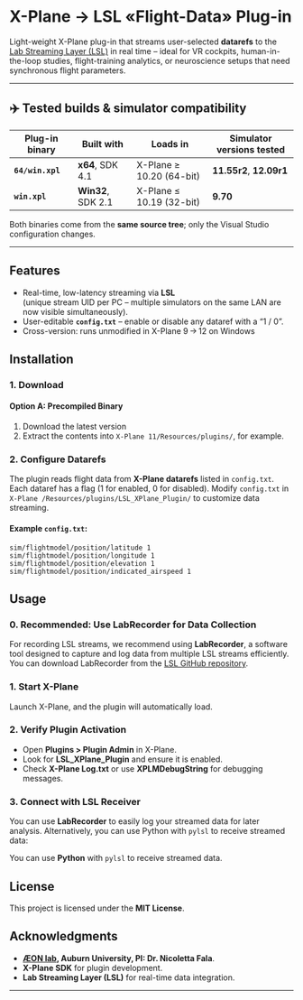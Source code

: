 # X-Plane → LSL «Flight-Data» Plug-in

Light-weight X-Plane plug-in that streams user-selected **datarefs** to the  
[Lab Streaming Layer (LSL)](https://labstreaminglayer.org) in real time – ideal for VR cockpits, human-in-the-loop studies, flight-training analytics, or neuroscience setups that need synchronous flight parameters.

---

## ✈️ Tested builds & simulator compatibility

| Plug-in binary | Built with | Loads in | Simulator versions tested |
|----------------|-----------|----------|---------------------------|
| **`64/win.xpl`** | **x64**, SDK 4.1 | X-Plane ≥ 10.20 (64-bit) | **11.55r2**, **12.09r1** |
| **`win.xpl`**   | **Win32**, SDK 2.1 | X-Plane ≤ 10.19 (32-bit) | **9.70** |

Both binaries come from the **same source tree**; only the Visual Studio configuration changes.

---

## Features

* Real-time, low-latency streaming via **LSL**  
  (unique stream UID per PC – multiple simulators on the same LAN are now visible simultaneously).
* User-editable **`config.txt`** – enable or disable any dataref with a “1 / 0”.
* Cross-version: runs unmodified in X-Plane 9 → 12 on Windows
## Installation

### 1. Download

#### Option A: Precompiled Binary 

1. Download the latest version
2. Extract the contents into `X-Plane 11/Resources/plugins/`, for example.

### 2. Configure Datarefs

The plugin reads flight data from **X-Plane datarefs** listed in `config.txt`. Each dataref has a flag (1 for enabled, 0 for disabled). Modify `config.txt` in `X-Plane /Resources/plugins/LSL_XPlane_Plugin/` to customize data streaming.

#### Example `config.txt`:

```
sim/flightmodel/position/latitude 1
sim/flightmodel/position/longitude 1
sim/flightmodel/position/elevation 1
sim/flightmodel/position/indicated_airspeed 1
```

## Usage

### 0. Recommended: Use LabRecorder for Data Collection
For recording LSL streams, we recommend using **LabRecorder**, a software tool designed to capture and log data from multiple LSL streams efficiently. You can download LabRecorder from the [LSL GitHub repository](https://github.com/labstreaminglayer/App-LabRecorder).

### 1. Start X-Plane

Launch X-Plane, and the plugin will automatically load.

### 2. Verify Plugin Activation

- Open **Plugins > Plugin Admin** in X-Plane.
- Look for **LSL\_XPlane\_Plugin** and ensure it is enabled.
- Check **X-Plane Log.txt** or use **XPLMDebugString** for debugging messages.

### 3. Connect with LSL Receiver

You can use **LabRecorder** to easily log your streamed data for later analysis. Alternatively, you can use Python with `pylsl` to receive streamed data:

You can use **Python** with `pylsl` to receive streamed data.

## License

This project is licensed under the **MIT License**.

## Acknowledgments

- **[ÆON lab](https://www.linkedin.com/in/nicolettafala/), Auburn University, PI: Dr. Nicoletta Fala**.
- **X-Plane SDK** for plugin development.
- **Lab Streaming Layer (LSL)** for real-time data integration.

---

